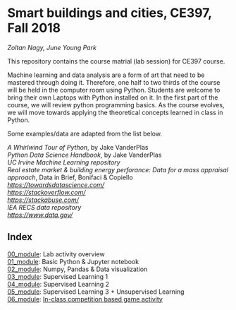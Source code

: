 # Smart buildings and cities, CE397, Fall 2018

*Zoltan Nagy, June Young Park*

This repository contains the course matrial (lab session) for CE397 course. 

Machine learning and data analysis are a form of art that need to be mastered through doing it. Therefore, one half to two thirds of the course will be held in the computer room using Python. Students are welcome to bring their own Laptops with Python installed on it. In the first part of the course, we will review python programming basics. As the course evolves, we will move towards applying the theoretical concepts learned in class in Python.

Some examples/data are adapted from the list below.
 
*A Whirlwind Tour of Python*, by Jake VanderPlas\
*Python Data Science Handbook*, by Jake VanderPlas\
*UC Irvine Machine Learning repository*\
*Real estate market & building energy perforance: Data for a mass appraisal approach*, Data in Brief, Bonifaci & Copiello\
*https://towardsdatascience.com/* \
*https://stackoverflow.com/* \
*https://stackabuse.com/* \
*IEA RECS data repository* \
*https://www.data.gov/*

## Index
[00_module](00_overview.ipynb): Lab activity overview\
[01_module](01_module.ipynb): Basic Python & Jupyter notebook\
[02_module](02_module.ipynb): Numpy, Pandas & Data visualization\
[03_module](03_module.ipynb): Supervised Learning 1\
[04_module](04_module.ipynb): Supervised Learning 2\
[05_module](05_module.ipynb): Supervised Learning 3 + Unsupervised Learning\
[06_module](06_Module.ipynb): [In-class competition based game activity](in_class_act.pdf)
